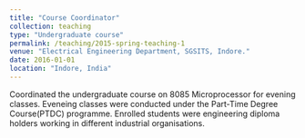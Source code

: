 ```yaml
---
title: "Course Coordinator"
collection: teaching
type: "Undergraduate course"
permalink: /teaching/2015-spring-teaching-1
venue: "Electrical Engineering Department, SGSITS, Indore."
date: 2016-01-01
location: "Indore, India"
---
```


Coordinated the undergraduate course on 8085 Microprocessor for evening classes. Eveneing classes were conducted under the Part-Time Degree Course(PTDC) programme. Enrolled students were engineering diploma holders working in different industrial organisations.


